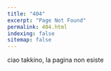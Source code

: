 ```yaml
---
title: "404"
excerpt: "Page Not Found"
permalink: 404.html
indexing: false
sitemap: false
---
```


ciao takkino, la pagina non esiste
